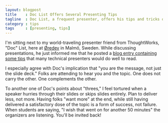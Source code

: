 ```yaml
---
layout: blogpost
title    : Doc List Offers Several Presenting Tips
tagline  : Doc List, a frequent presenter, offers his tips and tricks of the trade.
category : tips
tags     : [presenting, tips]
---
```

I'm sitting next to my world-traveling presenter friend from ThoughtWorks, "Doc" List, here at [Øredev](http://oredev.org/2010) in Malmö, Sweden. While discussing presentations, he just informed me that he posted a [blog entry containing some tips](http://www.stevenlist.com/blog/2010/11/09/presentation-tips/) that many technical presenters would do well to read.

I especially agree with Doc's implication that "you are the message, not just the slide deck." Folks are attending to hear you and the topic. One does not carry the other. One complements the other.

To another one of Doc's points about "threes," I feel tortured when a speaker hurries through their slides or skips slides entirely. Plan to deliver less, not more. Having folks "want more" at the end, while still having delivered a satisfactory dose of the topic is a form of success, not failure. When students are saying, "I wish that went on for another 50 minutes" the organizers are listening. You'll be invited back!